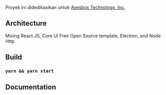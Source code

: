 Proyek ini didedikasikan untuk [Avesbox Technology, Inc.](http://avesbox.com)

## Architecture
Mixing React JS, Core UI Free Open Source template, Electron, and Node Http 

## Build
### `yarn && yarn start`

## Documentation